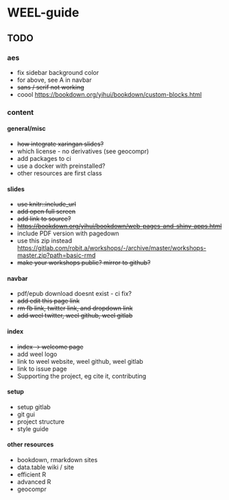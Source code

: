 # WEEL-guide

## TODO

### aes
* fix sidebar background color 
* for above, see A in navbar
* ~~sans / serif not working~~
* coool https://bookdown.org/yihui/bookdown/custom-blocks.html


### content
#### general/misc
* ~~how integrate xaringan slides?~~
* which license - no derivatives (see geocompr)
* add packages to ci
* use a docker with preinstalled?
* other resources are first class

#### slides
* ~~use knitr::include_url~~
* ~~add open full screen~~ 
* ~~add link to source?~~
* ~~https://bookdown.org/yihui/bookdown/web-pages-and-shiny-apps.html~~
* include PDF version with pagedown
* use this zip instead https://gitlab.com/robit.a/workshops/-/archive/master/workshops-master.zip?path=basic-rmd
* ~~make your workshops public? mirror to github?~~


#### navbar
* pdf/epub download doesnt exist - ci fix?
* ~~add edit this page link~~
* ~~rm fb link, twitter link, and dropdown link~~
* ~~add weel twitter, weel github, weel gitlab~~

#### index
* ~~index -> welcome page~~
* add weel logo
* link to weel website, weel github, weel gitlab
* link to issue page
* Supporting the project, eg cite it, contributing


#### setup
* setup gitlab
* git gui
* project structure
* style guide



#### other resources
* bookdown, rmarkdown sites
* data.table wiki / site
* efficient R
* advanced R
* geocompr
